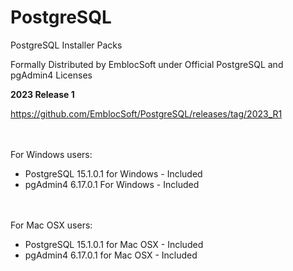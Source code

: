 # PostgreSQL
PostgreSQL Installer Packs 

Formally Distributed by EmblocSoft under Official PostgreSQL and pgAdmin4 Licenses


<b>2023 Release 1</b>

https://github.com/EmblocSoft/PostgreSQL/releases/tag/2023_R1

</br></br> 
For Windows users: </br>
-  PostgreSQL 15.1.0.1 for Windows  - Included </br>
-  pgAdmin4   6.17.0.1 For Windows  - Included </br>

</br></br> 
For Mac OSX users: </br>
- PostgreSQL 15.1.0.1 for Mac OSX  - Included </br>
- pgAdmin4   6.17.0.1 for Mac OSX  - Included </br>


